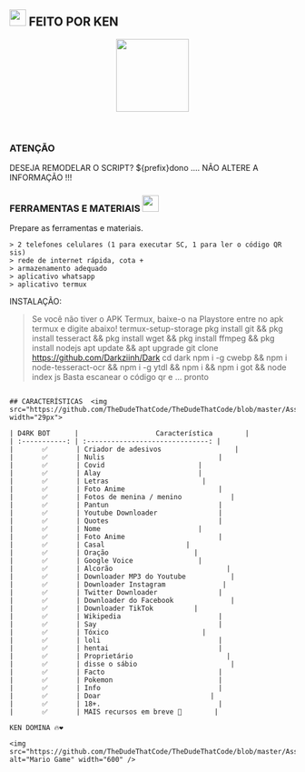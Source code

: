## <img src="https://github.com/TheDudeThatCode/TheDudeThatCode/blob/master/Assets/Hi.gif" width="29px"> FEITO POR KEN
<p align="center">
<img src="https://static.wikia.nocookie.net/kenja-no-mago/images/8/85/Sizilien_von_klode_1.jpg/revision/latest/top-crop/width/300/height/300?cb=20190417164406" width="128" height="128"/>
</p>
<br>

 
</details>

### ATENÇÃO
DESEJA REMODELAR O SCRIPT? ${prefix}dono .... NÃO ALTERE A INFORMAÇÃO !!!

### FERRAMENTAS E MATERIAIS <img src="https://github.com/TheDudeThatCode/TheDudeThatCode/blob/master/Assets/Mario_Hello_Big.gif" width="29px">
Prepare as ferramentas e materiais.
```
> 2 telefones celulares (1 para executar SC, 1 para ler o código QR sis)
> rede de internet rápida, cota +
> armazenamento adequado
> aplicativo whatsapp
> aplicativo termux
```
INSTALAÇÃO:

> Se você não tiver o APK Termux, baixe-o na Playstore
> entre no apk termux e digite abaixo!
> termux-setup-storage
> pkg install git && pkg install tesseract && pkg install wget && pkg install ffmpeg && pkg install nodejs
> apt update && apt upgrade
> git clone https://github.com/Darkziinh/Dark
> cd dark
> npm i -g cwebp && npm i node-tesseract-ocr && npm i -g ytdl && npm i  && npm i got && node index js
> Basta escanear o código qr e ... pronto
```

## CARACTERÍSTICAS  <img src="https://github.com/TheDudeThatCode/TheDudeThatCode/blob/master/Assets/Earth.gif" width="29px">

| D4RK BOT      |                   Característica        |
| :-----------: | :------------------------------: |
|       ✅       | Criador de adesivos                  |
|       ✅       | Nulis                            |
|       ✅       | Covid                       |
|       ✅       | Alay                        |
|       ✅       | Letras                       |
|       ✅       | Foto Anime                       |
|       ✅       | Fotos de menina / menino            |
|       ✅       | Pantun                           |
|       ✅       | Youtube Downloader               |
|       ✅       | Quotes                           |
|       ✅       | Nome                        |
|       ✅       | Foto Anime                       |
|       ✅       | Casal                    |
|       ✅       | Oração                     |
|       ✅       | Google Voice                |
|       ✅       | Alcorão                            |
|       ✅       | Downloader MP3 do Youtube           |
|       ✅       | Downloader Instagram              |
|       ✅       | Twitter Downloader               |
|       ✅       | Downloader do Facebook              |
|       ✅       | Downloader TikTok          |
|       ✅       | Wikipedia                        |
|       ✅       | Say                              |
|       ✅       | Tóxico                       |
|       ✅       | loli                             |
|       ✅       | hentai                           |
|       ✅       | Proprietário                       |
|       ✅       | disse o sábio                       |
|       ✅       | Facto                            |
|       ✅       | Pokemon                          |
|       ✅       | Info                             |
|       ✅       | Doar                           |
|       ✅       | 18+.                             |
|       ✅       | MAIS recursos em breve 🍂        |

KEN DOMINA 🔥❤

<img src="https://github.com/TheDudeThatCode/TheDudeThatCode/blob/master/Assets/Mario_Gameplay.gif" alt="Mario Game" width="600" />
